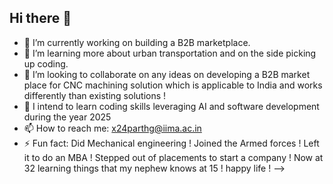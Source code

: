 ## Hi there 👋
- 🔭 I’m currently working on building a B2B marketplace.
- 🌱 I’m learning more about urban transportation and on the side picking up coding.
- 👯 I’m looking to collaborate on any ideas on developing a B2B market place for CNC machining solution which is applicable to India and works differently than existing solutions !
- 🤔 I intend to learn coding skills leveraging AI and software development during the year 2025  
- 📫 How to reach me: x24parthg@iima.ac.in
- ⚡ Fun fact: Did Mechanical engineering ! Joined the Armed forces ! Left it to do an MBA ! Stepped out of placements to start a company ! Now at 32 learning things that my nephew knows at 15  !  happy life !
-->
